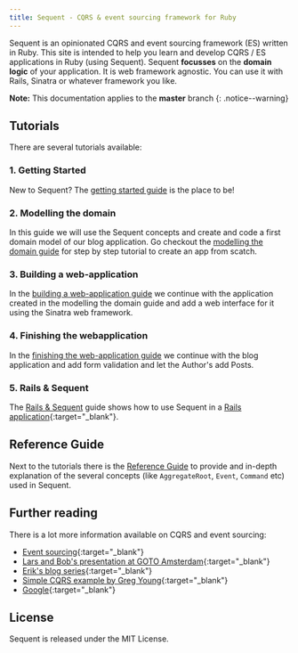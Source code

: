 ```yaml
---
title: Sequent - CQRS & event sourcing framework for Ruby
---
```


Sequent is an opinionated CQRS and event sourcing framework (ES) written in Ruby. This site is intended
to help you learn and develop CQRS / ES applications in Ruby (using Sequent).
Sequent **focusses** on the **domain logic** of your application. It is web framework agnostic.
You can use it with Rails, Sinatra or whatever framework you like.

**Note:** This documentation applies to the **master** branch
{: .notice--warning}

## Tutorials

There are several tutorials available:

### 1. Getting Started

New to Sequent? The [getting started guide](/docs/getting-started.html) is the place to be!

### 2. Modelling the domain

In this guide we will use the Sequent concepts and create and code a first domain model
of our blog application. Go checkout the [modelling the domain guide](/docs/modelling-the-domain.html)
for step by step tutorial to create an app from scatch.

### 3. Building a web-application

In the [building a web-application guide](/docs/building-a-web-application.html) we continue with the
application created in the modelling the domain guide and add a web interface for it using the Sinatra
web framework.

### 4. Finishing the webapplication

In the [finishing the web-application guide](/docs/finishing-the-web-application.html) we continue with
the blog application and add form validation and let the Author's add Posts.

### 5. Rails & Sequent

The [Rails & Sequent](/docs/rails-sequent.html) guide shows how to use Sequent in a [Rails application](https://rubyonrails.org/){:target="_blank"}.

## Reference Guide

Next to the tutorials there is the [Reference Guide](/docs/concepts.html) to provide and
in-depth explanation of the several concepts (like `AggregateRoot`, `Event`, `Command` etc) used in Sequent.

## Further reading

There is a lot more information available on CQRS and event sourcing:

- [Event sourcing](https://martinfowler.com/eaaDev/EventSourcing.html){:target="_blank"}
- [Lars and Bob's presentation at GOTO Amsterdam](https://gotocon.com/dl/goto-amsterdam-2013/slides/BobForma_and_LarsVonk_EventSourcingInProductionSystems.pdf){:target="_blank"}
- [Erik's blog series](https://www.zilverline.com/blog/towards-an-immutable-domain-model-monads-part-5){:target="_blank"}
- [Simple CQRS example by Greg Young](https://github.com/gregoryyoung/m-r){:target="_blank"}
- [Google](http://www.google.nl/search?ie=UTF-8&q=cqrs+event+sourcing){:target="_blank"}

## License

Sequent is released under the MIT License.
